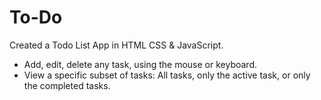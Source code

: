 # To-Do
 Created a Todo List App in HTML CSS & JavaScript.
- Add, edit, delete any task, using the mouse or keyboard.
- View a specific subset of tasks: All tasks, only the active task, or only the completed tasks. 
